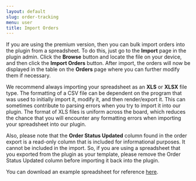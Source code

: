 ```yaml
---
layout: default
slug: order-tracking
menu: user
title: Import Orders
---
```

If you are using the premium version, then you can bulk import orders into the plugin from a spreadsheet. To do this, just go to the **Import** page in the plugin admin. Click the **Browse** button and locate the file on your device, and then click the **Import Orders** button. After import, the orders will now be displayed in the table on the **Orders** page where you can further modify them if necessary.

We recommend always importing your spreadsheet as an **XLS** or **XLSX** file type. The formatting of a CSV file can be dependent on the program that was used to initially import it, modify it, and then render/export it. This can sometimes contribute to parsing errors when you try to import it into our plugin. The format of XLS files is uniform across the board, which reduces the chance that you will encounter any formatting errors when importing your spreadsheet into our plugin.

Also, please note that the **Order Status Updated** column found in the order export is a read-only column that is included for informational purposes. It cannot be included in the import. So, if you are using a spreadsheet that you exported from the plugin as your template, please remove the Order Status Updated column before importing it back into the plugin.

You can download an example spreadsheet for reference [here](/files/spreadsheet-templates/otp.xlsx). 